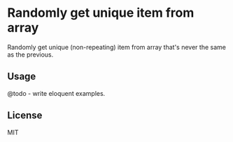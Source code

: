 # Randomly get unique item from array

Randomly get unique (non-repeating) item from array that's never the same as the previous.

## Usage

@todo - write eloquent examples.

## License

MIT